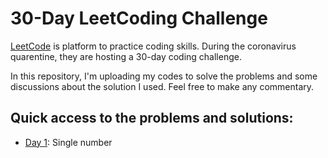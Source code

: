 # 30-Day LeetCoding Challenge

[LeetCode](https://leetcode.com/explore/challenge/card/30-day-leetcoding-challenge/) is platform to practice coding skills. During the coronavirus quarentine, they are hosting a 30-day coding challenge. 

In this repository, I'm uploading my codes to solve the problems and some discussions about the solution I used. Feel free to make any commentary.

## Quick access to the problems and solutions:
* [Day 1](day-1/): Single number